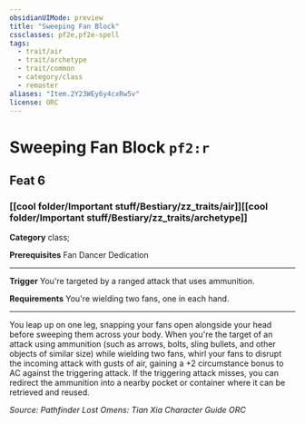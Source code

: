 ```yaml
---
obsidianUIMode: preview
title: "Sweeping Fan Block"
cssclasses: pf2e,pf2e-spell
tags:
  - trait/air
  - trait/archetype
  - trait/common
  - category/class
  - remaster
aliases: "Item.2Y23WEy6y4cxRw5v"
license: ORC
---
```

# Sweeping Fan Block `pf2:r`
## Feat 6
### [[cool folder/Important stuff/Bestiary/zz_traits/air]][[cool folder/Important stuff/Bestiary/zz_traits/archetype]]

**Category** class; 



**Prerequisites** Fan Dancer Dedication
* * *
**Trigger** You're targeted by a ranged attack that uses ammunition.

**Requirements** You're wielding two fans, one in each hand.

* * *

You leap up on one leg, snapping your fans open alongside your head before sweeping them across your body. When you're the target of an attack using ammunition (such as arrows, bolts, sling bullets, and other objects of similar size) while wielding two fans, whirl your fans to disrupt the incoming attack with gusts of air, gaining a +2 circumstance bonus to AC against the triggering attack. If the triggering attack misses, you can redirect the ammunition into a nearby pocket or container where it can be retrieved and reused.

*Source: Pathfinder Lost Omens: Tian Xia Character Guide*
*ORC*